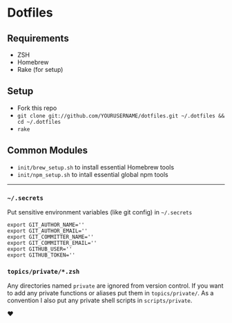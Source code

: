 # Dotfiles

## Requirements

- ZSH
- Homebrew
- Rake (for setup)

## Setup

- Fork this repo
- `git clone git://github.com/YOURUSERNAME/dotfiles.git ~/.dotfiles && cd ~/.dotfiles`
- `rake`

## Common Modules

- `init/brew_setup.sh` to install essential Homebrew tools
- `init/npm_setup.sh` to intall essential global npm tools

* * *

### `~/.secrets`

Put sensitive environment variables (like git config) in `~/.secrets`

    export GIT_AUTHOR_NAME=''
    export GIT_AUTHOR_EMAIL=''
    export GIT_COMMITTER_NAME=''
    export GIT_COMMITTER_EMAIL=''
    export GITHUB_USER=''
    export GITHUB_TOKEN=''

### `topics/private/*.zsh`

Any directories named `private` are ignored from version control. If you want to add any private functions or aliases put them in `topics/private/`. As a convention I also put any private shell scripts in `scripts/private`.

♥
